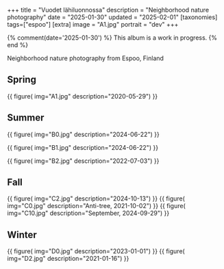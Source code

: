 +++
title = "Vuodet lähiluonnossa"
description = "Neighborhood nature photography"
date = "2025-01-30"
updated = "2025-02-01"
[taxonomies]
tags=["espoo"]
[extra]
image = "A1.jpg"
portrait = "dev"
+++

{% comment(date='2025-01-30') %}
This album is a work in progress.
{% end %}

Neighborhood nature photography from Espoo, Finland

## Spring

{{
    figure(
        img="A1.jpg"
        description="2020-05-29")
}}

## Summer

{{
    figure(
        img="B0.jpg"
        description="2024-06-22")
}}

{{
    figure(
        img="B1.jpg"
        description="2024-06-22")
}}

{{
    figure(
        img="B2.jpg"
        description="2022-07-03")
}}

## Fall

{{
    figure(
        img="C2.jpg"
        description="2024-10-13")
}}
{{
    figure(
        img="C0.jpg"
        description="Anti-tree, 2021-10-02")
}}
{{
    figure(
        img="C10.jpg"
        description="September, 2024-09-29")
}}


## Winter
{{
    figure(
        img="D0.jpg"
        description="2023-01-01")
}}
{{
    figure(
        img="D2.jpg"
        description="2021-01-16")
}}